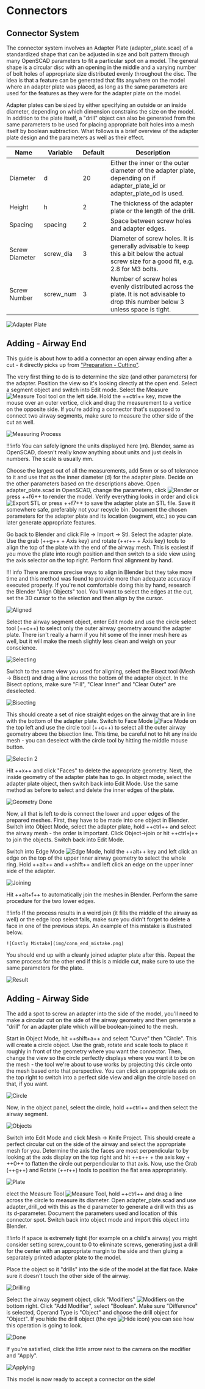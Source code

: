 # Connectors

## Connector System

The connector system involves an Adapter Plate (adapter_plate.scad) of a standardized shape that can be adjusted in size and bolt pattern through many OpenSCAD parameters to fit a particular spot on a model. The general shape is a circular disc with an opening in the middle and a varying number of bolt holes of appropriate size distributed evenly throughout the disc. The idea is that a feature can be generated that fits anywhere on the model where an adapter plate was placed, as long as the same parameters are used for the features as they were for the adapter plate on the model.

Adapter plates can be sized by either specifying an outside or an inside diameter, depending on which dimension constrains the size on the model. In addition to the plate itself, a "drill" object can also be generated from the same parameters to be used for placing appropriate bolt holes into a mesh itself by boolean subtraction. What follows is a brief overview of the adapter plate design and the parameters as well as their effect.

| Name           | Variable  | Default | Description                                                                                                                              |
|----------------|-----------|---------|------------------------------------------------------------------------------------------------------------------------------------------|
| Diameter       | d         | 20      | Either the inner or the outer diameter of the adapter plate, depending on if adapter_plate_id or adapter_plate_od is used.               |
| Height         | h         | 2       | The thickness of the adapter plate or the length of the drill.                                                                           |
| Spacing        | spacing   | 2       | Space between screw holes and adapter edges.                                                                                             |
| Screw Diameter | screw_dia | 3       | Diameter of screw holes. It is generally advisable to keep this a bit below the actual screw size for a good fit, e.g. 2.8 for M3 bolts. |
| Screw Number   | screw_num | 3       | Number of screw holes evenly distributed across the plate. It is not advisable to drop this number below 3 unless space is tight.        |

![Adapter Plate](img/default_adapter.png)

## Adding - Airway End

This guide is about how to add a connector an open airway ending after a cut - it directly picks up from ["Preparation - Cutting"](../preparation/#cutting).

The very first thing to do is to determine the size (and other parameters) for the adapter.
Position the view so it's looking directly at the open end. Select a segment object and switch into Edit mode. Select the Measure ![Measure Tool](img/measure_tool.png) tool on the left side. Hold the ++ctrl++ key, move the mouse over an outer vertice, click and drag the measurement to a vertice on the opposite side. If you're adding a connector that's supposed
to connect two airway segments, make sure to measure the other side of the cut as well. 

![Measuring Process](img/conn_end_measuring.png)

!!!info
    You can safely ignore the units displayed here (m). Blender, same as OpenSCAD, doesn't really know anything about units and just deals in numbers. The scale is usually mm.

Choose the largest out of all the measurements, add 5mm or so of tolerance to it and use that as the inner diameter (d) for the adapter plate. Decide on the other parameters based on the descriptions above. Open adapter_plate.scad in OpenSCAD, change the parameters, click ![Render](img/scad_render.png) or press ++f6++ to render the model. Verify everything looks in order and click ![Export STL](img/scad_export.png) or press ++f7++ to save the adapter plate an STL file. Save it somewhere safe, preferably not your recycle bin. Document the chosen parameters for the adapter plate and its location (segment, etc.) so you can later generate appropriate features.

Go back to Blender and click File -> Import -> Stl. Select the adapter plate. Use the grab (++g++ + Axis key) and rotate (++r++ + Axis key) tools to align the top of the plate with the end of the airway mesh. This is easiest if
you move the plate into rough position and then switch to a side view using the axis selector on the top right. Perform final alignment by hand.

!!! info
    There are more precise ways to align in Blender but they take more time and this
    method was found to provide more than adequate accuracy if executed properly. If you're not comfortable
    doing this by hand, research the Blender "Align Objects" tool. You'll want to select the edges at the cut, set
    the 3D cursor to the selection and then align by the cursor.

![Aligned](img/conn_end_aligned.png)

Select the airway segment object, enter Edit mode and use the circle select tool (++c++) to select only the outer airway geometry around the adapter plate. There isn't really a harm if you hit some of the inner mesh here as well, but it will make the mesh slightly less clean and weigh on your conscience.

![Selecting](img/conn_end_selecting.png)

Switch to the same view you used for aligning, select the Bisect tool (Mesh -> Bisect) and drag a line across the bottom of the adapter object. In the Bisect options, make sure "Fill", "Clear Inner" and "Clear Outer" are deselected.

![Bisecting](img/conn_end_bisect.png)

This should create a set of nice straight edges on the airway that are in line with the bottom of the adapter plate. Switch to Face Mode ![Face Mode](img/face_mode.png) on the top left and use the circle tool (++c++) to select all the outer airway geometry above the bisection line. This time, be careful not to hit any inside mesh - you can deselect with the circle tool by hitting the middle mouse button.

![Selectin 2](img/conn_end_selecting_2.png)

Hit ++x++ and click "Faces" to delete the appropriate geometry. Next, the inside geometry of the adapter plate
has to go. In object mode, select the adapter plate object, then switch back into Edit Mode. Use the same method as
before to select and delete the inner edges of the plate.

![Geometry Done](img/conn_end_geometrydone.png)

Now, all that is left to do is connect the lower and upper edges of the prepared meshes. First, they have to be
made into one object in Blender. Switch into Object Mode, select the adapter plate, hold ++ctrl++ and select the airway mesh - the order is important. Click Object->join or hit ++ctrl+j++ to join the objects. Switch back into Edit Mode.

Switch into Edge Mode ![Edge Mode](img/edge_mode.png), hold the ++alt++ key and left click an edge on the top of the upper inner airway geometry to select the whole ring. Hold ++alt++ and ++shift++ and left click an edge on the upper inner side of the adapter.

![Joining](img/conn_end_joining.png)

Hit ++alt+f++ to automatically join the meshes in Blender. Perform the same procedure for the two lower edges.

!!!info
    If the process results in a weird join (it fills the middle of the airway as well) or the edge loop select fails, make sure you didn't forget to delete a face in one of the previous steps. An example of this mistake is illustrated below.

    ![Costly Mistake](img/conn_end_mistake.png)

You should end up with a cleanly joined adapter plate after this. Repeat the same process for the other end if this is a middle cut, make sure to use the same parameters for the plate.

![Result](img/conn_end_result.png)

## Adding - Airway Side

The add a spot to screw an adapter into the side of the model, you'll need to make a circular cut on the side
of the airway geometry and then generate a "drill" for an adapter plate which will be boolean-joined to the mesh.

Start in Object Mode, hit ++shift+a++ and select "Curve" then "Circle". This will create a circle object. Use
the grab, rotate and scale tools to place it roughly in front of the geometry where you want the connector. Then, change the view so the circle perfectly displays where you want it to be on the mesh - the tool we're about to use
works by projecting this circle onto the mesh based onto that perspective. You can click an appropriate axis on the
top right to switch into a perfect side view and align the circle based on that, if you want.

![Circle](img/conn_side_circle.png)

Now, in the object panel, select the circle, hold ++ctrl++ and then select the airway segment.

![Objects](img/conn_side_objects.png)

Switch into Edit Mode and click Mesh -> Knife Project. This should create a perfect circular cut on the side of the airway and select the appropriate mesh for you. Determine the axis the faces are most perpendicular to by looking at the axis display on the top right and hit ++s++ + the axis key + ++0++ to flatten the circle out perpendicular to that axis. Now, use the Grab (++g++) and Rotate (++r++) tools to position the flat area appropriately.

![Plate](img/conn_side_plate.png)

elect the Measure Tool ![Measure Tool](img/measure_tool.png), hold ++ctrl++ and drag a line across the circle to measure its diameter. Open adapter_plate.scad and use adapter_drill_od with this as the d parameter to generate a drill with this as its d-parameter. Document the parameters used and location of this connector spot. Switch back into object mode and import this object into Blender.

!!!info
    If space is extremely tight (for example on a child's airway) you might consider setting screw_count to 0 to eliminate screws, generating just a drill for the center with an appropriate margin to the side and then gluing a separately printed adapter plate to the model.

Place the object so it "drills" into the side of the model at the flat face. Make sure it doesn't touch the other side of the airway.

![Drilling](img/conn_side_drilling.png)

Select the airway segment object, click "Modifiers" ![Modifiers](img/modifiers.png) on the bottom right. Click "Add Modifier", select "Boolean". Make sure "Difference" is selected, Operand Type is "Object" and choose the drill object for "Object". If you hide the drill object (the eye ![Hide](img/hide.png) icon) you can see how this operation is going to look.

![Done](img/conn_side_done.png)

If you're satisfied, click the little arrow next to the camera on the modifier and "Apply".

![Applying](img/apply_modifier.png)

This model is now ready to accept a connector on the side!